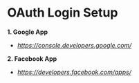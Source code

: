 # OAuth Login Setup



**1. Google App**
   - *https://console.developers.google.com/*

**2. Facebook App**
   - *https://developers.facebook.com/apps/*